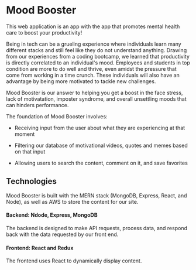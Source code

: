 # Mood Booster

This web application is an app with the app that promotes mental health care to boost your productivity!

Being in tech can be a grueling experience where individuals learn many different stacks and still feel like they do not understand anything. Drawing from our experiences from a coding bootcamp, we learned that productivity is directly correlated to an individual's mood. Employees and students in top condition are more to do well and thrive, even amidst the pressure that come from working in a time crunch. These individuals will also have an advantage by being more motivated to tackle new challenges.

Mood Booster is our answer to helping you get a boost in the face stress, lack of motivatation, imposter syndrome, and overall unsettling moods that can hinders performance.

The foundation of Mood Booster involves:

- Receiving input from the user about what they are experiencing at that moment


- Filtering our database of motivational videos, quotes and memes based on that input
- Allowing users to search the content, comment on it, and save favorites

## Technologies

Mood Booster is built with the MERN stack (MongoDB, Express, React, and Node), as well as AWS to store the content for our site.

#### Backend: Ndode, Express, MongoDB

The backend is designed to make API requests, process data, and respond back with the data requested by our front end.

#### Frontend: React and Redux

The frontend uses React to dynamically display content.

